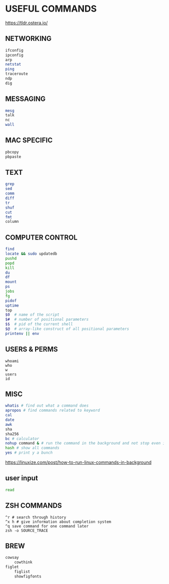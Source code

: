 # USEFUL COMMANDS
https://tldr.ostera.io/

## NETWORKING
```bash
ifconfig
ipconfig
arp
netstat
ping
traceroute
ndp
dig
```

## MESSAGING
```bash
mesg
talk
nc
wall
```

## MAC SPECIFIC
```bash
pbcopy
pbpaste
```

## TEXT
```bash
grep
sed
comm
diff
tr
shuf
cut
fmt
column
```

## COMPUTER CONTROL
```bash
find
locate && sudo updatedb
pushd
popd
kill
du
df
mount
ps
jobs
fg
pidof
uptime
top
$0  # name of the script
$#  # number of positional parameters
$$  # pid of the current shell
$@  # array-like construct of all positional parameters
printenv || env
```

## USERS & PERMS
```
whoami
who
w
users
id
```

## MISC
```bash
whatis # find out what a command does
apropos # find commands related to keyword
cal
date
awk
sha
sha256
bc # calculator
nohup command & # run the command in the background and not stop even if you quit
hash # show all commands
yes # print y a bunch
```

https://linuxize.com/post/how-to-run-linux-commands-in-background

## user input
```bash
read
```

## ZSH COMMANDS
```
^r # search through history
^x h # give information about completion system
^q save command for one command later
zsh -o SOURCE_TRACE
```

## BREW
```bash
cowsay
    cowthink
figlet
    figlist
    showfigfonts
```
